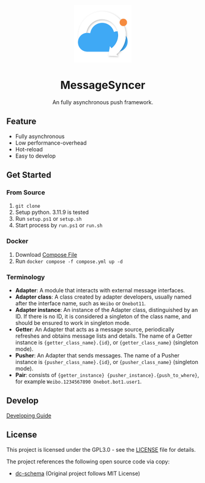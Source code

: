 <div align="center">

<img src="./doc/logo.png" width="150" height="">

# MessageSyncer

An fully asynchronous push framework.

</div>

## Feature

- Fully asynchronous
- Low performance-overhead
- Hot-reload
- Easy to develop

## Get Started

### From Source

1. `git clone`
1. Setup python. 3.11.9 is tested
1. Run `setup.ps1` or `setup.sh`
1. Start process by `run.ps1` or `run.sh`

<!--### Binary

1. Run `MessageSyncer` or `MessageSyncer.exe`
-->

### Docker

1. Download [Compose File](./docker/compose.yml)
1. Run `docker compose -f compose.yml up -d`

### Terminology

- **Adapter**: A module that interacts with external message interfaces.
- **Adapter class**: A class created by adapter developers, usually named after the interface name, such as `Weibo` or `Onebot11`.
- **Adapter instance**: An instance of the Adapter class, distinguished by an ID. If there is no ID, it is considered a singleton of the class name, and should be ensured to work in singleton mode.
- **Getter**: An Adapter that acts as a message source, periodically refreshes and obtains message lists and details. The name of a Getter instance is `{getter_class_name}.{id}`, or `{getter_class_name}` (singleton mode).
- **Pusher**: An Adapter that sends messages. The name of a Pusher instance is `{pusher_class_name}.{id}`, or `{pusher_class_name}` (singleton mode).
- **Pair**: consists of `{getter_instance} {pusher_instance}.{push_to_where}`, for example `Weibo.1234567890 Onebot.bot1.user1`.

## Develop

[Developing Guide](./doc/dev.md)

## License

This project is licensed under the GPL3.0 - see the [LICENSE](LICENSE) file for details.

The project references the following open source code via copy:

- [dc-schema](https://github.com/Peter554/dc_schema) (Original project follows MIT License)

